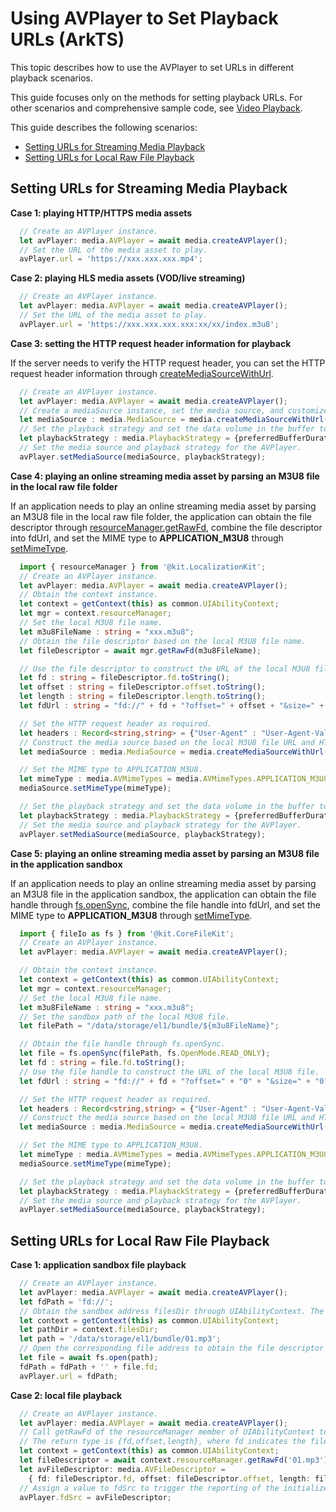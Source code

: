 # Using AVPlayer to Set Playback URLs (ArkTS)
This topic describes how to use the AVPlayer to set URLs in different playback scenarios.

This guide focuses only on the methods for setting playback URLs. For other scenarios and comprehensive sample code, see [Video Playback](video-playback.md).

This guide describes the following scenarios:
- [Setting URLs for Streaming Media Playback](#setting-urls-for-streaming-media-playback)
- [Setting URLs for Local Raw File Playback](#setting-urls-for-local-raw-file-playback)

## Setting URLs for Streaming Media Playback
**Case 1: playing HTTP/HTTPS media assets**
```ts
  // Create an AVPlayer instance.
  let avPlayer: media.AVPlayer = await media.createAVPlayer();
  // Set the URL of the media asset to play.
  avPlayer.url = 'https://xxx.xxx.xxx.mp4';
```

**Case 2: playing HLS media assets (VOD/live streaming)**
```ts
  // Create an AVPlayer instance.
  let avPlayer: media.AVPlayer = await media.createAVPlayer();
  // Set the URL of the media asset to play.
  avPlayer.url = 'https://xxx.xxx.xxx.xxx:xx/xx/index.m3u8';
```

**Case 3: setting the HTTP request header information for playback**

If the server needs to verify the HTTP request header, you can set the HTTP request header information through [createMediaSourceWithUrl](../../reference/apis-media-kit/js-apis-media.md#createmediasourcewithurl12).
```ts
  // Create an AVPlayer instance.
  let avPlayer: media.AVPlayer = await media.createAVPlayer();
  // Create a mediaSource instance, set the media source, and customize an HTTP request. If necessary, set fields such as User-Agent, Cookie, and Referer in key-value pairs.
  let mediaSource : media.MediaSource = media.createMediaSourceWithUrl("https://xxx.xxx.xxx.xxx:xx/xx/index.m3u8",  {"User-Agent" : "User-Agent-Value", "Cookie" : "Cookie-Value", "Referer" : "Referer-Value"});
  // Set the playback strategy and set the data volume in the buffer to 20s.
  let playbackStrategy : media.PlaybackStrategy = {preferredBufferDuration: 20};
  // Set the media source and playback strategy for the AVPlayer.
  avPlayer.setMediaSource(mediaSource, playbackStrategy);
```

**Case 4: playing an online streaming media asset by parsing an M3U8 file in the local raw file folder**

If an application needs to play an online streaming media asset by parsing an M3U8 file in the local raw file folder, the application can obtain the file descriptor through [resourceManager.getRawFd](../../reference/apis-localization-kit/js-apis-resource-manager.md#getrawfd9), combine the file descriptor into fdUrl, and set the MIME type to **APPLICATION_M3U8** through [setMimeType](../../reference/apis-media-kit/js-apis-media.md#setmimetype12).
```ts
  import { resourceManager } from '@kit.LocalizationKit';
  // Create an AVPlayer instance.
  let avPlayer: media.AVPlayer = await media.createAVPlayer();
  // Obtain the context instance.
  let context = getContext(this) as common.UIAbilityContext;
  let mgr = context.resourceManager;
  // Set the local M3U8 file name.
  let m3u8FileName : string = "xxx.m3u8";
  // Obtain the file descriptor based on the local M3U8 file name.
  let fileDescriptor = await mgr.getRawFd(m3u8FileName);

  // Use the file descriptor to construct the URL of the local M3U8 file.
  let fd : string = fileDescriptor.fd.toString();
  let offset : string = fileDescriptor.offset.toString();
  let length : string = fileDescriptor.length.toString();
  let fdUrl : string = "fd://" + fd + "?offset=" + offset + "&size=" + length;

  // Set the HTTP request header as required.
  let headers : Record<string,string> = {"User-Agent" : "User-Agent-Value", "Cookie" : "Cookie-Value"};
  // Construct the media source based on the local M3U8 file URL and HTTP request header.
  let mediaSource : media.MediaSource = media.createMediaSourceWithUrl(fdUrl, headers);

  // Set the MIME type to APPLICATION_M3U8.
  let mimeType : media.AVMimeTypes = media.AVMimeTypes.APPLICATION_M3U8;
  mediaSource.setMimeType(mimeType);

  // Set the playback strategy and set the data volume in the buffer to 20s.
  let playbackStrategy : media.PlaybackStrategy = {preferredBufferDuration: 20};
  // Set the media source and playback strategy for the AVPlayer.
  avPlayer.setMediaSource(mediaSource, playbackStrategy);
```

**Case 5: playing an online streaming media asset by parsing an M3U8 file in the application sandbox**

If an application needs to play an online streaming media asset by parsing an M3U8 file in the application sandbox, the application can obtain the file handle through [fs.openSync](../../reference/apis-core-file-kit/js-apis-file-fs.md#fsopensync), combine the file handle into fdUrl, and set the MIME type to **APPLICATION_M3U8** through [setMimeType](../../reference/apis-media-kit/js-apis-media.md#setmimetype12).
```ts
  import { fileIo as fs } from '@kit.CoreFileKit';
  // Create an AVPlayer instance.
  let avPlayer: media.AVPlayer = await media.createAVPlayer();

  // Obtain the context instance.
  let context = getContext(this) as common.UIAbilityContext;
  let mgr = context.resourceManager;
  // Set the local M3U8 file name.
  let m3u8FileName : string = "xxx.m3u8";
  // Set the sandbox path of the local M3U8 file.
  let filePath = "/data/storage/el1/bundle/${m3u8FileName}";

  // Obtain the file handle through fs.openSync.
  let file = fs.openSync(filePath, fs.OpenMode.READ_ONLY);
  let fd : string = file.fd.toString();
  // Use the file handle to construct the URL of the local M3U8 file.
  let fdUrl : string = "fd://" + fd + "?offset=" + "0" + "&size=" + "0";

  // Set the HTTP request header as required.
  let headers : Record<string,string> = {"User-Agent" : "User-Agent-Value", "Cookie" : "Cookie-Value"};
  // Construct the media source based on the local M3U8 file URL and HTTP request header.
  let mediaSource : media.MediaSource = media.createMediaSourceWithUrl(fdUrl, headers);

  // Set the MIME type to APPLICATION_M3U8.
  let mimeType : media.AVMimeTypes = media.AVMimeTypes.APPLICATION_M3U8;
  mediaSource.setMimeType(mimeType);

  // Set the playback strategy and set the data volume in the buffer to 20s.
  let playbackStrategy : media.PlaybackStrategy = {preferredBufferDuration: 20};
  // Set the media source and playback strategy for the AVPlayer.
  avPlayer.setMediaSource(mediaSource, playbackStrategy);
```

## Setting URLs for Local Raw File Playback
**Case 1: application sandbox file playback**
```ts
  // Create an AVPlayer instance.
  let avPlayer: media.AVPlayer = await media.createAVPlayer();
  let fdPath = 'fd://';
  // Obtain the sandbox address filesDir through UIAbilityContext. The stage model is used as an example.
  let context = getContext(this) as common.UIAbilityContext;
  let pathDir = context.filesDir;
  let path = '/data/storage/el1/bundle/01.mp3';
  // Open the corresponding file address to obtain the file descriptor and assign a value to the URL to trigger the reporting of the initialized state.
  let file = await fs.open(path);
  fdPath = fdPath + '' + file.fd;
  avPlayer.url = fdPath;
```

**Case 2: local file playback**
```ts
  // Create an AVPlayer instance.
  let avPlayer: media.AVPlayer = await media.createAVPlayer();
  // Call getRawFd of the resourceManager member of UIAbilityContext to obtain the media asset URL.
  // The return type is {fd,offset,length}, where fd indicates the file descriptor address of the HAP file, offset indicates the media asset offset, and length indicates the duration of the media asset to play.
  let context = getContext(this) as common.UIAbilityContext;
  let fileDescriptor = await context.resourceManager.getRawFd('01.mp3');
  let avFileDescriptor: media.AVFileDescriptor =
    { fd: fileDescriptor.fd, offset: fileDescriptor.offset, length: fileDescriptor.length };
  // Assign a value to fdSrc to trigger the reporting of the initialized state.
  avPlayer.fdSrc = avFileDescriptor;
```
